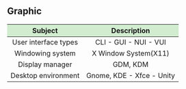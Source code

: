 <!------------------------------------------------------------------- [ Graphic ] --->
## Graphic

<table>
<thead>
<tr>
<th align="center" bgcolor="D1ECCF">Subject</th>
<th align="center" bgcolor="D1ECCF">Description</th>
</tr>
</thead>
<tbody>
<tr>
<td align="center">User interface types</td>
<td align="center">CLI - GUI - NUI - VUI</td>
</tr>
<tr>
<td align="center">Windowing system</td>
<td align="center">X Window System(X11)</td>
</tr>
<tr>
<td align="center">Display manager</td>
<td align="center">GDM, KDM</td>
</tr>
<tr>
<td align="center">Desktop environment</td>
<td align="center">Gnome, KDE - Xfce - Unity</td>
</tr>
</tbody>
</table>




